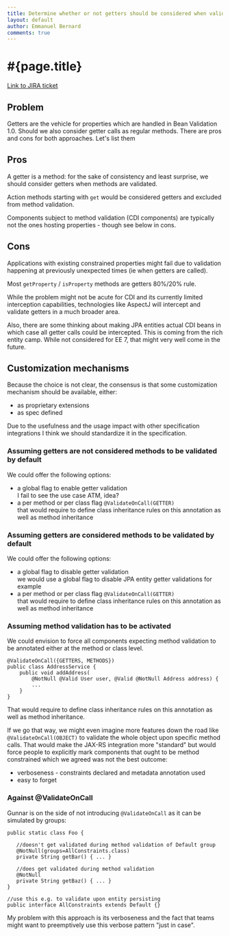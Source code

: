 ```yaml
---
title: Determine whether or not getters should be considered when validating methods on interception
layout: default
author: Emmanuel Bernard
comments: true
---
```


# #{page.title}

[Link to JIRA ticket][jira]  

## Problem

Getters are the vehicle for properties which are handled in Bean Validation 1.0.
Should we also consider getter calls as regular methods. There are pros and cons for 
both approaches. Let's list them

## Pros

A getter is a method: for the sake of consistency and least surprise, we should
consider getters when methods are validated.

Action methods starting with `get` would be considered getters and excluded from
method validation.

Components subject to method validation (CDI components) are typically not the ones
hosting properties - though see below in cons.

## Cons

Applications with existing constrained properties might fail due to validation happening
at previously unexpected times (ie when getters are called).

Most `getProperty` / `isProperty` methods are getters 80%/20% rule.

While the problem might not be acute for CDI and its currently limited interception
capabilities, technologies like AspectJ will intercept and validate getters in
a much broader area.

Also, there are some thinking about making JPA entities actual CDI beans in which
case all getter calls could be intercepted. This is coming from the rich entity camp.
While not considered for EE 7, that might very well come in the future.

## Customization mechanisms

Because the choice is not clear, the consensus is that some customization 
mechanism should be available, either:

- as proprietary extensions
- as spec defined

Due to the usefulness and the usage impact with other specification integrations
I think we should standardize it in the specification.

### Assuming getters are not considered methods to be validated by default

We could offer the following options:

- a global flag to enable getter validation  
  I fail to see the use case ATM, idea?
- a per method or per class flag `@ValidateOnCall(GETTER)`  
  that would require to define class inheritance rules on this annotation
  as well as method inheritance

### Assuming getters are considered methods to be validated by default

We could offer the following options:

- a global flag to disable getter validation  
  we would use a global flag to disable JPA entity getter validations for example
- a per method or per class flag `@ValidateOnCall(GETTER)`  
  that would require to define class inheritance rules on this annotation
  as well as method inheritance

### Assuming method validation has to be activated

We could envision to force all components expecting method validation to be
annotated either at the method or class level.

    @ValidateOnCall({GETTERS, METHODS})
    public class AddressService {
        public void addAddress(
            @NotNull @Valid User user, @Valid @NotNull Address address) {
            ...
        }
    }

That would require to define class inheritance rules on this annotation
as well as method inheritance.

If we go that way, we might even imagine more features down the road like
`@ValidateOnCall(OBJECT)` to validate the whole object upon specific
method calls.
That would make the JAX-RS integration more "standard" but would force
people to explicitly mark components that ought to be method constrained
which we agreed was not the best outcome:

- verboseness - constraints declared and metadata annotation used
- easy to forget

### Against @ValidateOnCall

Gunnar is on the side of not introducing `@ValidateOnCall` as it can be simulated
by groups:

    public static class Foo {
    
       //doesn't get validated during method validation of Default group
       @NotNull(groups=AllConstraints.class)
       private String getBar() { ... }
    
       //does get validated during method validation
       @NotNull
       private String getBaz() { ... }
    }
    
    //use this e.g. to validate upon entity persisting
    public interface AllConstraints extends Default {}

My problem with this approach is its verboseness and the fact that
teams might want to preemptively use this verbose pattern "just in
case".

[jira]: https://hibernate.onjira.com/browse/BVAL-327
